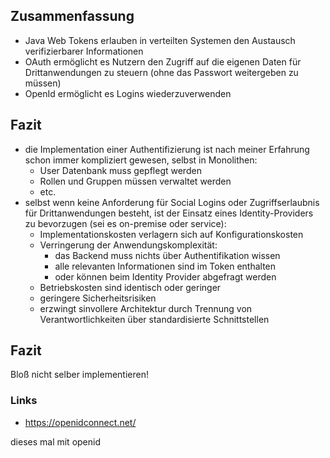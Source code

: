 <!--s-->
## Zusammenfassung

* Java Web Tokens erlauben in verteilten Systemen den Austausch verifizierbarer Informationen
* OAuth ermöglicht es Nutzern den Zugriff auf die eigenen Daten für Drittanwendungen zu steuern (ohne das Passwort weitergeben zu müssen)
* OpenId ermöglicht es Logins wiederzuverwenden

<!--v-->
## Fazit

* die Implementation einer Authentifizierung ist nach meiner Erfahrung schon immer kompliziert gewesen, selbst in Monolithen:
  * User Datenbank muss gepflegt werden
  * Rollen und Gruppen müssen verwaltet werden
  * etc.
* selbst wenn keine Anforderung für Social Logins oder Zugriffserlaubnis für Drittanwendungen besteht, ist der Einsatz eines Identity-Providers zu bevorzugen (sei es on-premise oder service):
  * Implementationskosten verlagern sich auf Konfigurationskosten
  * Verringerung der Anwendungskomplexität:
    * das Backend muss nichts über Authentifikation wissen
    * alle relevanten Informationen sind im Token enthalten
    * oder können beim Identity Provider abgefragt werden
  * Betriebskosten sind identisch oder geringer
  * geringere Sicherheitsrisiken
  * erzwingt sinvollere Architektur durch Trennung von Verantwortlichkeiten über standardisierte Schnittstellen

<!--v-->
## Fazit

Bloß nicht selber implementieren!

###  Links

* https://openidconnect.net/

dieses mal mit openid

